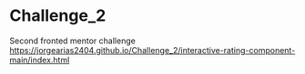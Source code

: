 # Challenge_2
Second fronted mentor challenge
https://jorgearias2404.github.io/Challenge_2/interactive-rating-component-main/index.html

